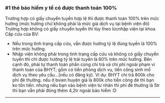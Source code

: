 ### #1 thẻ bảo hiểm y tế có được thanh toán 100%
Trường hợp có giấy chuyển tuyến hợp lệ thì được thanh toán 100% trên mức hưởng (mức hưởng chứ không phải là mức giá dịch vụ tại bệnh viện đó)
Trường hợp không có giấy chuyển tuyến thì tùy theo lúcnhập viện tại khoa Cấp cứu của BV: 
+ Nếu trong tình trạng cấp cứu, vẫn được hưởng tỷ lệ đúng tuyến là 100% trên mức hưởng.
+ Nhập viện không phải trong tình trạng cấp cứu và không có giấy chuyển tuyến thì chỉ được hưởng tỷ lệ trái tuyến là 60% trên mức hưởng.
Bên cạnh đó, phải tự thanh toán phần cùng chi trả và chi phí ngoài phạm vi thanh toán của BHYT; gồm có tiền phòng dịch vụ, tiền công sinh mổ dịch vụ theo yêu cầu...(nếu có đăng ký).
Ví dụ: BHYT chi trả 800k cho phí đẻ thường. nếu ở bvien huyện giá là 800k cho tiền công đẻ thì bạn ko tốn tiền. nhưng nếu bạn vào bệnh viện tư nhân thì phí đẻ thường là 5tr thì bạn vẫn phải đóng thêm 4,2tr ngoài bảo hiểm :D

--------------------------